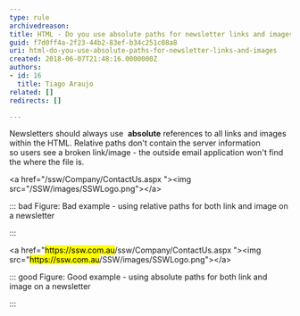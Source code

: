 ```yaml
---
type: rule
archivedreason: 
title: HTML - Do you use absolute paths for newsletter links and images?
guid: f7d0ff4a-2f23-44b2-83ef-b34c251c08a8
uri: html-do-you-use-absolute-paths-for-newsletter-links-and-images
created: 2018-06-07T21:48:16.0000000Z
authors:
- id: 16
  title: Tiago Araujo
related: []
redirects: []

---
```


Newsletters should always use  **absolute** references to all links and images within the HTML. Relative paths don't contain the server information so users see a broken link/image - the outside email application won't find the where the file is.

<!--endintro-->

&lt;a href="/ssw/Company/ContactUs.aspx "&gt;&lt;img src="/SSW/images/SSWLogo.png"&gt;&lt;/a&gt;


::: bad
Figure: Bad example - using relative paths for both link and image on a newsletter

:::


&lt;a href="<mark>https&#58;//ssw.com.au</mark>/ssw/Company/ContactUs.aspx "&gt;&lt;img src="<mark>https&#58;//ssw.com.au</mark>/SSW/images/SSWLogo.png"&gt;&lt;/a&gt;


::: good
Figure: Good example - using absolute paths for both link and image on a newsletter

:::
